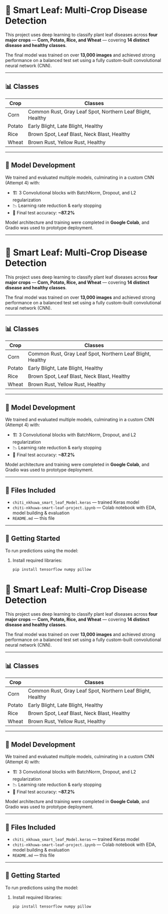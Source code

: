 # 🌿 Smart Leaf: Multi-Crop Disease Detection

This project uses deep learning to classify plant leaf diseases across **four major crops** — **Corn, Potato, Rice, and Wheat** — covering **14 distinct disease and healthy classes**.  

The final model was trained on over **13,000 images** and achieved strong performance on a balanced test set using a fully custom-built convolutional neural network (CNN).

---

## 📊 Classes

| Crop    | Classes                                      |
|---------|----------------------------------------------|
| Corn    | Common Rust, Gray Leaf Spot, Northern Leaf Blight, Healthy |
| Potato  | Early Blight, Late Blight, Healthy           |
| Rice    | Brown Spot, Leaf Blast, Neck Blast, Healthy  |
| Wheat   | Brown Rust, Yellow Rust, Healthy             |

---

## 🧠 Model Development

We trained and evaluated multiple models, culminating in a custom CNN (Attempt 4) with:

- 🏗️ 3 Convolutional blocks with BatchNorm, Dropout, and L2 regularization  
- 📉 Learning rate reduction & early stopping  
- 🎯 Final test accuracy: **~87.2%**  

Model architecture and training were completed in **Google Colab**, and Gradio was used to prototype deployment.

---
# 🌿 Smart Leaf: Multi-Crop Disease Detection

This project uses deep learning to classify plant leaf diseases across **four major crops** — **Corn, Potato, Rice, and Wheat** — covering **14 distinct disease and healthy classes**.  

The final model was trained on over **13,000 images** and achieved strong performance on a balanced test set using a fully custom-built convolutional neural network (CNN).

---

## 📊 Classes

| Crop    | Classes                                      |
|---------|----------------------------------------------|
| Corn    | Common Rust, Gray Leaf Spot, Northern Leaf Blight, Healthy |
| Potato  | Early Blight, Late Blight, Healthy           |
| Rice    | Brown Spot, Leaf Blast, Neck Blast, Healthy  |
| Wheat   | Brown Rust, Yellow Rust, Healthy             |

---

## 🧠 Model Development

We trained and evaluated multiple models, culminating in a custom CNN (Attempt 4) with:

- 🏗️ 3 Convolutional blocks with BatchNorm, Dropout, and L2 regularization  
- 📉 Learning rate reduction & early stopping  
- 🎯 Final test accuracy: **~87.2%**  

Model architecture and training were completed in **Google Colab**, and Gradio was used to prototype deployment.

---

## 📁 Files Included

- `chiti_nkhuwa_smart_leaf_Model.keras` — trained Keras model  
- `chiti-nkhuwa-smart-leaf-project.ipynb` — Colab notebook with EDA, model building & evaluation  
- `README.md` — this file  

---

## 🚀 Getting Started

To run predictions using the model:

1. Install required libraries:
   ```bash
   pip install tensorflow numpy pillow
# 🌿 Smart Leaf: Multi-Crop Disease Detection

This project uses deep learning to classify plant leaf diseases across **four major crops** — **Corn, Potato, Rice, and Wheat** — covering **14 distinct disease and healthy classes**.  

The final model was trained on over **13,000 images** and achieved strong performance on a balanced test set using a fully custom-built convolutional neural network (CNN).

---

## 📊 Classes

| Crop    | Classes                                      |
|---------|----------------------------------------------|
| Corn    | Common Rust, Gray Leaf Spot, Northern Leaf Blight, Healthy |
| Potato  | Early Blight, Late Blight, Healthy           |
| Rice    | Brown Spot, Leaf Blast, Neck Blast, Healthy  |
| Wheat   | Brown Rust, Yellow Rust, Healthy             |

---

## 🧠 Model Development

We trained and evaluated multiple models, culminating in a custom CNN (Attempt 4) with:

- 🏗️ 3 Convolutional blocks with BatchNorm, Dropout, and L2 regularization  
- 📉 Learning rate reduction & early stopping  
- 🎯 Final test accuracy: **~87.2%**  

Model architecture and training were completed in **Google Colab**, and Gradio was used to prototype deployment.

---

## 📁 Files Included

- `chiti_nkhuwa_smart_leaf_Model.keras` — trained Keras model  
- `chiti-nkhuwa-smart-leaf-project.ipynb` — Colab notebook with EDA, model building & evaluation  
- `README.md` — this file  

---

## 🚀 Getting Started

To run predictions using the model:

1. Install required libraries:
   ```bash
   pip install tensorflow numpy pillow


